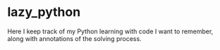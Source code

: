# lazy_python
Here I keep track of my Python learning with code I want to remember, along with annotations of the solving process.
